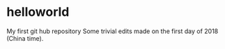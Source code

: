 # helloworld
My first git hub repository
Some trivial edits made on the first day of 2018 (China time).

